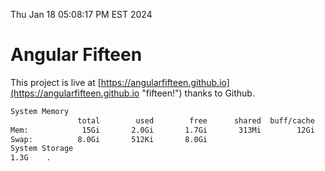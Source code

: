 Thu Jan 18 05:08:17 PM EST 2024

# Angular Fifteen


This project is live at [https://angularfifteen.github.io](https://angularfifteen.github.io "fifteen!") thanks to Github.

```bash
System Memory
               total        used        free      shared  buff/cache   available
Mem:            15Gi       2.0Gi       1.7Gi       313Mi        12Gi        13Gi
Swap:          8.0Gi       512Ki       8.0Gi
System Storage
1.3G	.
